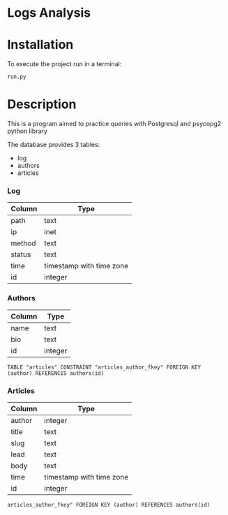 # Logs Analysis

# Installation

To execute the project run in a terminal:

    run.py

# Description

This is a program aimed to practice queries with Postgresql and psycopg2 python library
    
The database provides 3 tables:

* log
* authors
* articles

### Log

Column  |   Type    |
--------|-----------
path    |   text    |
ip      |   inet    |
method  |   text    |
status  |   text    |
time    |   timestamp with time zone    |  
id      |   integer |

### Authors

Column  |   Type    |
--------|-----------
name    |   text    |
bio     |   text    |
id      |   integer |


`TABLE "articles" CONSTRAINT "articles_author_fkey" FOREIGN KEY (author) REFERENCES authors(id)`


### Articles

Column  |   Type    |
--------|-----------
author  |   integer |
title   |   text    |
slug    |   text    |
lead    |   text    |
body    |   text    |
time    |   timestamp with time zone    |
id      |   integer |


`articles_author_fkey" FOREIGN KEY (author) REFERENCES authors(id)`
